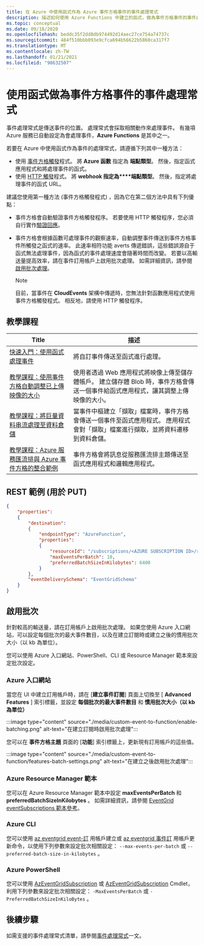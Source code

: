 ```yaml
---
title: 在 Azure 中使用函式作為 Azure 事件方格事件的事件處理常式
description: 描述如何使用 Azure Functions 中建立的函式，做為事件方格事件的事件處理常式。
ms.topic: conceptual
ms.date: 09/18/2020
ms.openlocfilehash: beddc35f2dd8db974492d14aec27ce754a74737c
ms.sourcegitcommit: 484f510bbb093e9cfca694b56622b5860ca317f7
ms.translationtype: MT
ms.contentlocale: zh-TW
ms.lasthandoff: 01/21/2021
ms.locfileid: "98632507"
---
```

# <a name="use-a-function-as-an-event-handler-for-event-grid-events"></a>使用函式做為事件方格事件的事件處理常式

事件處理常式是傳送事件的位置。 處理常式會採取相關動作來處理事件。 有幾項 Azure 服務已自動設定為會處理事件，**Azure Functions** 是其中之一。 


若要在 Azure 中使用函式作為事件的處理常式，請遵循下列其中一種方法： 

-   使用 [事件方格觸發](../azure-functions/functions-bindings-event-grid-trigger.md)程式。  將 **Azure 函數** 指定為 **端點類型**。 然後，指定函式應用程式和將處理事件的函式。 
-   使用 [HTTP 觸發](../azure-functions/functions-bindings-http-webhook.md)程式。  將 **webhook 指定為****端點類型**。 然後，指定將處理事件的函式 URL。 

建議您使用第一種方法 (事件方格觸發程式) ，因為它在第二個方法中具有下列優點：
-   事件方格會自動驗證事件方格觸發程序。 若要使用 HTTP 觸發程序，您必須自行實作[驗證回應](webhook-event-delivery.md)。
-   事件方格會根據函數可處理事件的觀察速率，自動調整事件傳送到事件方格事件所觸發之函式的速率。 此速率相符功能 averts 傳遞錯誤，這些錯誤源自于函式無法處理事件，因為函式的事件處理速度會隨著時間而改變。 若要以高輸送量提高效率，請在事件訂用帳戶上啟用批次處理。 如需詳細資訊，請參閱 [啟用批次處理](#enable-batching)。

    > [!NOTE]
    > 目前，當事件在 **CloudEvents** 架構中傳遞時，您無法針對函數應用程式使用事件方格觸發程式。 相反地，請使用 HTTP 觸發程序。

## <a name="tutorials"></a>教學課程

|Title  |描述  |
|---------|---------|
| [快速入門：使用函式處理事件](custom-event-to-function.md) | 將自訂事件傳送至函式進行處理。 |
| [教學課程：使用事件方格自動調整已上傳映像的大小](resize-images-on-storage-blob-upload-event.md) | 使用者透過 Web 應用程式將映像上傳至儲存體帳戶。 建立儲存體 Blob 時，事件方格會傳送一個事件給函式應用程式，讓其調整上傳映像的大小。 |
| [教學課程：將巨量資料串流處理至資料倉儲](event-grid-event-hubs-integration.md) | 當事件中樞建立「擷取」檔案時，事件方格會傳送一個事件至函式應用程式。 應用程式會對「擷取」檔案進行擷取，並將資料遷移到資料倉儲。 |
| [教學課程：Azure 服務匯流排與 Azure 事件方格的整合範例](../service-bus-messaging/service-bus-to-event-grid-integration-example.md?toc=%2fazure%2fevent-grid%2ftoc.json) | 事件方格會將訊息從服務匯流排主題傳送至函式應用程式和邏輯應用程式。 |

## <a name="rest-example-for-put"></a>REST 範例 (用於 PUT)

```json
{
    "properties": 
    {
        "destination": 
        {
            "endpointType": "AzureFunction",
            "properties": 
            {
                "resourceId": "/subscriptions/<AZURE SUBSCRIPTION ID>/resourceGroups/<RESOURCE GROUP NAME>/providers/Microsoft.Web/sites/<FUNCTION APP NAME>/functions/<FUNCTION NAME>",
                "maxEventsPerBatch": 10,
                "preferredBatchSizeInKilobytes": 6400
            }
        },
        "eventDeliverySchema": "EventGridSchema"
    }
}
```

## <a name="enable-batching"></a>啟用批次
針對較高的輸送量，請在訂用帳戶上啟用批次處理。 如果您使用 Azure 入口網站，可以設定每個批次的最大事件數目，以及在建立訂閱時或建立之後的慣用批次大小（以 kb 為單位）。 

您可以使用 Azure 入口網站、PowerShell、CLI 或 Resource Manager 範本來設定批次設定。 

### <a name="azure-portal"></a>Azure 入口網站
當您在 UI 中建立訂用帳戶時，請在 [**建立事件訂閱**] 頁面上切換至 [ **Advanced Features** ] 索引標籤，並設定 **每個批次的最大事件數目** 和 **慣用批次大小（以 kb 為單位）** 
    
:::image type="content" source="./media/custom-event-to-function/enable-batching.png" alt-text="在建立訂閱時啟用批次處理":::

您可以在 **事件方格主題** 頁面的 [**功能**] 索引標籤上，更新現有訂用帳戶的這些值。 

:::image type="content" source="./media/custom-event-to-function/features-batch-settings.png" alt-text="在建立之後啟用批次處理":::

### <a name="azure-resource-manager-template"></a>Azure Resource Manager 範本
您可以在 Azure Resource Manager 範本中設定 **maxEventsPerBatch** 和 **preferredBatchSizeInKilobytes** 。 如需詳細資訊，請參閱 [EventGrid eventSubscriptions 範本參考](/azure/templates/microsoft.eventgrid/eventsubscriptions)。

### <a name="azure-cli"></a>Azure CLI
您可以使用 [az eventgrid event-訂](/cli/azure/eventgrid/event-subscription#az_eventgrid_event_subscription_create&preserve-view=true) 用帳戶建立或 [az eventgrid 事件訂](/cli/azure/eventgrid/event-subscription#az_eventgrid_event_subscription_update&preserve-view=true) 用帳戶更新命令，以使用下列參數來設定批次相關設定： `--max-events-per-batch` 或 `--preferred-batch-size-in-kilobytes` 。

### <a name="azure-powershell"></a>Azure PowerShell
您可以使用 [AzEventGridSubscription](/powershell/module/az.eventgrid/new-azeventgridsubscription) 或 [AzEventGridSubscription](/powershell/module/az.eventgrid/update-azeventgridsubscription) Cmdlet，利用下列參數來設定批次相關設定： `-MaxEventsPerBatch` 或 `-PreferredBatchSizeInKiloBytes` 。

## <a name="next-steps"></a>後續步驟
如需支援的事件處理常式清單，請參閱[事件處理常式](event-handlers.md)一文。

